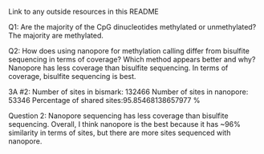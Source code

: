 Link to any outside resources in this README



Q1: Are the majority of the CpG dinucleotides methylated or unmethylated?
The majority are methylated.




Q2: How does using nanopore for methylation calling differ from bisulfite sequencing in terms of coverage? Which method appears better and why?
Nanopore has less coverage than bisulfite sequencing. In terms of coverage, bisulfite sequencing is best. 

3A #2:
Number of sites in bismark: 132466
Number of sites in nanopore: 53346
Percentage of shared sites:95.85468138657977 %



Question 2:
Nanopore sequencing has less coverage than bisulfite sequencing. Overall, I think nanopore is the best because it has ~96% similarity in terms of sites, but there are more sites sequenced with nanopore.

